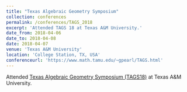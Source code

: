 ```yaml
---
title: "Texas Algebraic Geometry Symposium"
collection: conferences
permalink: /conferences/TAGS_2018
excerpt: 'Attended TAGS 18 at Texas A&M University.'
date_from: 2018-04-06
date_to: 2018-04-08
date: 2018-04-07
venue: 'Texas A&M University'
location: 'College Station, TX, USA'
conferenceurl: 'https://www.math.tamu.edu/~gpearl/TAGS.html'
---
```


Attended [Texas Algebraic Geometry Symposium (TAGS18)](https://www.math.tamu.edu/~gpearl/TAGS.html) at Texas A&M University.